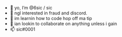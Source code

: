 - 👋 yo, I’m @6sic / sic
- 👀 ngl interested in fraud and discord.
- 🌱 im learnin how to code hop off ma tip
- 💞️ ian lookin to collaborate on anything unless i gain 
- 📫 sic#0001

<!---
yo im sic i js be stealin shi on here tbh msg me on cord sic 01
--->
